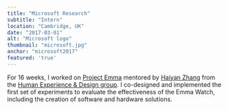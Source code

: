 ```yaml
---
title: "Microsoft Research"
subtitle: "Intern"
location: "Cambridge, UK"
date: "2017-03-01"
alt: "Microsoft logo"
thumbnail: "microsoft.jpg"
anchor: "microsoft2017"
featured: 'true'
---
```

For 16 weeks, I worked on [Project Emma](https://blogs.microsoft.com/transform/feature/emma-can-write-again-thanks-to-prototype-watch-raising-hope-for-parkinsons-disease/) mentored by [Haiyan Zhang](https://twitter.com/haiyan) from the [Human Experience & Design group](https://hxd.research.microsoft.com/work/). I co-designed and implemented the first set of experiments to evaluate the effectiveness of the Emma Watch, including the creation of software and hardware solutions.